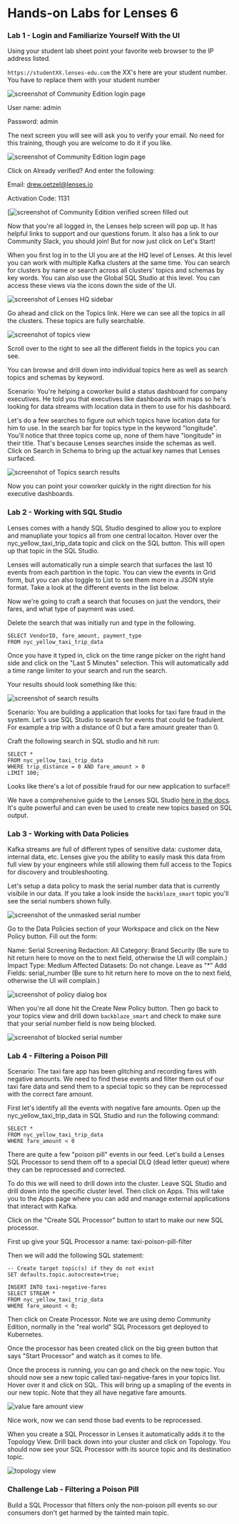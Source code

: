 # Hands-on Labs for Lenses 6

### Lab 1 - Login and Familiarize Yourself With the UI

Using your student lab sheet point your favorite web browser to the IP address listed.

`https://studentXX.lenses-edu.com` the XX's here are your student number. You have to replace them with your student number

![screenshot of Community Edition login page](https://github.com/lensesio-workshops/Community_Lenses_Setup/blob/main/images/login_page.png)

User name: admin

Password:  admin

The next screen you will see will ask you to verify your email. No need for this training, though you are welcome to do it if you like.

![screenshot of Community Edition login page](https://github.com/lensesio-workshops/kafkaesque_workshop/blob/main/images/verified.jpg)

Click on Already verified? And enter the following:

Email: drew.oetzel@lenses.io

Activation Code: 1131

[![screenshot of Community Edition verified screen filled out](https://github.com/lensesio-workshops/kafkaesque_workshop/blob/main/images/verfied-filled-out.jpg)

Now that you're all logged in, the Lenses help screen will pop up. It has helpful links to support and our questions forum. It also has a link to our Community Slack, you should join! But for now just click on Let's Start! 

When you first log in to the UI you are at the HQ level of Lenses. At this level you can work with multiple Kafka clusters at the same time. You can search for clusters by name or search across all clusters' topics and schemas by key words. You can also use the Global SQL Studio at this level. You can access these views via the icons down the side of the UI. 

![screenshot of Lenses HQ sidebar](/images/HQ-sidebar.png)

Go ahead and click on the Topics link. Here we can see all the topics in all the clusters. These topics are fully searchable. 

![screenshot of topics view](https://github.com/lensesio-workshops/kafkaesque_workshop/blob/main/images/topics-view.jpg)

Scroll over to the right to see all the different fields in the topics you can see. 

You can browse and drill down into individual topics here as well as search topics and schemas by keyword. 

Scenario: You're helping a coworker build a status dashboard for company executives. He told you that executives like dashboards with maps so he's looking for data streams with location data in them to use for his dashboard. 

Let's do a few searches to figure out which topics have location data for him to use. In the search bar for topics type in the keyword "longitude". You'll notice that three topics come up, none of them have "longitude" in their title. That's because Lenses searches inside the schemas as well. Click on Search in Schema to bring up the actual key names that Lenses surfaced. 

![screenshot of Topics search results](images/search-in-schema.jpg)

Now you can point your coworker quickly in the right direction for his executive dashboards.

### Lab 2 - Working with SQL Studio

Lenses comes with a handy SQL Studio desgined to allow you to explore and manupliate your topics all from one central locaiton. Hover over the nyc_yellow_taxi_trip_data topic and click on the SQL button. This will open up that topic in the SQL Studio. 

Lenses will automatically run a simple search that surfaces the last 10 events from each partition in the topic. You can view the events in Grid form, but you can also toggle to List to see them more in a JSON style format. Take a look at the different events in the list below.

Now we're going to craft a search that focuses on just the vendors, their fares, and what type of payment was used. 

Delete the search that was initially run and type in the following. 

```
SELECT VendorID, fare_amount, payment_type
FROM nyc_yellow_taxi_trip_data
```

Once you have it typed in, click on the time range picker on the right hand side and click on the "Last 5 Minutes" selection. This will automatically add a time range limiter to your search and run the search.

Your results should look something like this:

![screenshot of search results](images/search-results.jpg)

Scenario: You are building a application that looks for taxi fare fraud in the system. Let's use SQL Studio to search for events that could be fradulent. For example a trip with a distance of 0 but a fare amount greater than 0.

Craft the following search in SQL studio and hit run:

```
SELECT *
FROM nyc_yellow_taxi_trip_data
WHERE trip_distance = 0 AND fare_amount > 0
LIMIT 100;
```

Looks like there's a lot of possible fraud for our new application to surface!! 


We have a comprehensive guide to the Lenses SQL Studio [here in the docs](https://docs.lenses.io/latest/user-guide/sql-studio). It's quite powerful and can even be used to create new topics based on SQL output.

### Lab 3 - Working with Data Policies

Kafka streams are full of different types of sensitive data: customer data, internal data, etc. Lenses give you the ability to easily mask this data from full view by your engineers while still allowing them full access to the Topics for discovery and troubleshooting. 

Let's setup a data policy to mask the serial number data that is currently visibile in our data. If you take a look inside the `backblaze_smart` topic you'll see the serial numbers shown fully. 

![screenshot of the unmasked serial number](/images/unmasked-serial.png)

Go to the Data Policies section of your Workspace and click on the New Policy button. Fill out the form:

Name: Serial Screening
Redaction: All
Category: Brand Security (Be sure to hit return here to move on the to next field, otherwise the UI will complain.)
Impact Type: Medium
Affected Datasets: Do not change. Leave as "*"
Add Fields: serial_number (Be sure to hit return here to move on the to next field, otherwise the UI will complain.)

![screenshot of policy dialog box](/images/policy-box.png)

When you're all done hit the Create New Policy button. Then go back to your topics view and drill down `backblaze_smart` and check to make sure that your serial number field is now being blocked. 

![screenshot of blocked serial number](/images/blocked-serial.png)

### Lab 4 - Filtering a Poison Pill

Scenario: The taxi fare app has been glitching and recording fares with negative amounts. We need to find these events and filter them out of our taxi fare data and send them to a special topic so they can be reprocessed with the correct fare amount. 

First let's identify all the events with negative fare amounts. Open up the nyc_yellow_taxi_trip_data in SQL Studio and run the following command: 

```
SELECT *
FROM nyc_yellow_taxi_trip_data
WHERE fare_amount < 0
```

There are quite a few "poison pill" events in our feed. Let's build a Lenses SQL Processor to send them off to a special DLQ (dead letter queue) where they can be reprocessed and corrected. 

To do this we will need to drill down into the cluster. Leave SQL Studio and drill down into the specific cluster level. Then click on Apps. This will take you to the Apps page where you can add and manage external applications that interact with Kafka. 

Click on the "Create SQL Processor" button to start to make our new SQL processor. 

First up give your SQL Processor a name: taxi-poison-pill-filter

Then we will add the following SQL statement:

```
-- Create target topic(s) if they do not exist
SET defaults.topic.autocreate=true;

INSERT INTO taxi-negative-fares
SELECT STREAM *
FROM nyc_yellow_taxi_trip_data
WHERE fare_amount < 0;
```
Then click on Create Processor. Note we are using demo Community Edition, normally in the "real world" SQL Processors get deployed to Kubernetes. 

Once the processor has been created click on the big green button that says "Start Processor" and watch as it comes to life.

Once the process is running, you can go and check on the new topic. You should now see a new topic called taxi-negative-fares in your topics list. Hover over it and click on SQL. This will bring up a smapling of the events in our new topic. Note that they all have negative fare amounts. 

![value fare amount view](images/value-fare-amount.jpg)

Nice work, now we can send those bad events to be reprocessed.

When you create a SQL Processor in Lenses it automatically adds it to the Topology View. Drill back down into your cluster and click on Topology. You should now see your SQL Processor with its source topic and its destination topic. 

![topology view](images/topology.jpg)

### Challenge Lab - Filtering a Poison Pill

Build a SQL Processor that filters only the non-poison pill events so our consumers don't get harmed by the tainted main topic. 



